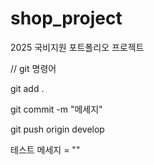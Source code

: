 # shop_project
2025 국비지원 포트폴리오 프로젝트

// git 명령어

git add .

git commit -m "메세지"

git push origin develop


테스트 메세지 = ""